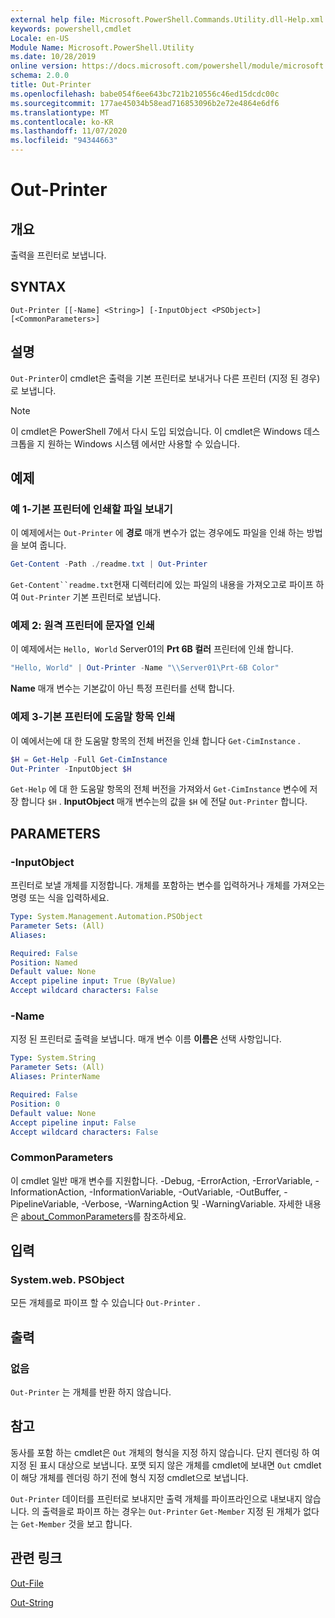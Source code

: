 ```yaml
---
external help file: Microsoft.PowerShell.Commands.Utility.dll-Help.xml
keywords: powershell,cmdlet
Locale: en-US
Module Name: Microsoft.PowerShell.Utility
ms.date: 10/28/2019
online version: https://docs.microsoft.com/powershell/module/microsoft.powershell.utility/out-printer?view=powershell-5.1&WT.mc_id=ps-gethelp
schema: 2.0.0
title: Out-Printer
ms.openlocfilehash: babe054f6ee643bc721b210556c46ed15dcdc00c
ms.sourcegitcommit: 177ae45034b58ead716853096b2e72e4864e6df6
ms.translationtype: MT
ms.contentlocale: ko-KR
ms.lasthandoff: 11/07/2020
ms.locfileid: "94344663"
---
```

# Out-Printer

## 개요
출력을 프린터로 보냅니다.

## SYNTAX

```
Out-Printer [[-Name] <String>] [-InputObject <PSObject>] [<CommonParameters>]
```

## 설명

`Out-Printer`이 cmdlet은 출력을 기본 프린터로 보내거나 다른 프린터 (지정 된 경우)로 보냅니다.

> [!NOTE]
> 이 cmdlet은 PowerShell 7에서 다시 도입 되었습니다. 이 cmdlet은 Windows 데스크톱을 지 원하는 Windows 시스템 에서만 사용할 수 있습니다.

## 예제

### 예 1-기본 프린터에 인쇄할 파일 보내기

이 예제에서는 `Out-Printer` 에 **경로** 매개 변수가 없는 경우에도 파일을 인쇄 하는 방법을 보여 줍니다.

```powershell
Get-Content -Path ./readme.txt | Out-Printer
```

`Get-Content``readme.txt`현재 디렉터리에 있는 파일의 내용을 가져오고로 파이프 하 여 `Out-Printer` 기본 프린터로 보냅니다.

### 예제 2: 원격 프린터에 문자열 인쇄

이 예제에서는 `Hello, World` Server01의 **Prt 6B 컬러** 프린터에 인쇄 합니다.

```powershell
"Hello, World" | Out-Printer -Name "\\Server01\Prt-6B Color"
```

**Name** 매개 변수는 기본값이 아닌 특정 프린터를 선택 합니다.

### 예제 3-기본 프린터에 도움말 항목 인쇄

이 예에서는에 대 한 도움말 항목의 전체 버전을 인쇄 합니다 `Get-CimInstance` .

```powershell
$H = Get-Help -Full Get-CimInstance
Out-Printer -InputObject $H
```

`Get-Help` 에 대 한 도움말 항목의 전체 버전을 가져와서 `Get-CimInstance` 변수에 저장 합니다 `$H` . **InputObject** 매개 변수는의 값을 `$H` 에 전달 `Out-Printer` 합니다.

## PARAMETERS

### -InputObject

프린터로 보낼 개체를 지정합니다. 개체를 포함하는 변수를 입력하거나 개체를 가져오는 명령 또는 식을 입력하세요.

```yaml
Type: System.Management.Automation.PSObject
Parameter Sets: (All)
Aliases:

Required: False
Position: Named
Default value: None
Accept pipeline input: True (ByValue)
Accept wildcard characters: False
```

### -Name

지정 된 프린터로 출력을 보냅니다. 매개 변수 이름 **이름은** 선택 사항입니다.

```yaml
Type: System.String
Parameter Sets: (All)
Aliases: PrinterName

Required: False
Position: 0
Default value: None
Accept pipeline input: False
Accept wildcard characters: False
```

### CommonParameters

이 cmdlet 일반 매개 변수를 지원합니다. -Debug, -ErrorAction, -ErrorVariable, -InformationAction, -InformationVariable, -OutVariable, -OutBuffer, -PipelineVariable, -Verbose, -WarningAction 및 -WarningVariable. 자세한 내용은 [about_CommonParameters](https://go.microsoft.com/fwlink/?LinkID=113216)를 참조하세요.

## 입력

### System.web. PSObject

모든 개체를로 파이프 할 수 있습니다 `Out-Printer` .

## 출력

### 없음

`Out-Printer` 는 개체를 반환 하지 않습니다.

## 참고

동사를 포함 하는 cmdlet은 `Out` 개체의 형식을 지정 하지 않습니다. 단지 렌더링 하 여 지정 된 표시 대상으로 보냅니다. 포맷 되지 않은 개체를 cmdlet에 보내면 `Out` cmdlet이 해당 개체를 렌더링 하기 전에 형식 지정 cmdlet으로 보냅니다.

`Out-Printer` 데이터를 프린터로 보내지만 출력 개체를 파이프라인으로 내보내지 않습니다. 의 출력을로 파이프 하는 경우는 `Out-Printer` `Get-Member` 지정 된 개체가 없다는 `Get-Member` 것을 보고 합니다.

## 관련 링크

[Out-File](Out-File.md)

[Out-String](Out-String.md)
